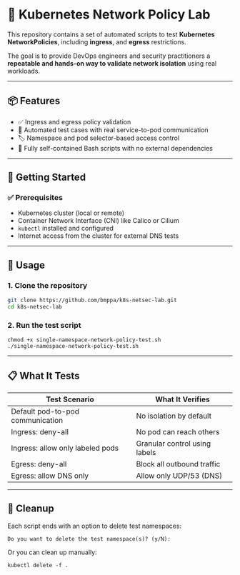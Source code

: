# 🧪 Kubernetes Network Policy Lab

This repository contains a set of automated scripts to test **Kubernetes NetworkPolicies**, including **ingress**, and **egress** restrictions.

The goal is to provide DevOps engineers and security practitioners a **repeatable and hands-on way to validate network isolation** using real workloads.

---

## 📦 Features

- ✅ Ingress and egress policy validation
- 🧪 Automated test cases with real service-to-pod communication
- 🏷️ Namespace and pod selector-based access control
- 📜 Fully self-contained Bash scripts with no external dependencies

---

## 🚀 Getting Started

### ✅ Prerequisites

- Kubernetes cluster (local or remote)
- Container Network Interface (CNI) like Calico or Cilium
- `kubectl` installed and configured
- Internet access from the cluster for external DNS tests

---

## 🧪 Usage

### 1. Clone the repository

```bash
git clone https://github.com/bmppa/k8s-netsec-lab.git
cd k8s-netsec-lab
````

### 2. Run the test script

```
chmod +x single-namespace-network-policy-test.sh
./single-namespace-network-policy-test.sh
```

---

## 📋 What It Tests

| Test Scenario                    | What It Verifies                  |
| -------------------------------- | --------------------------------- |
| Default pod-to-pod communication | No isolation by default           |
| Ingress: deny-all                | No pod can reach others           |
| Ingress: allow only labeled pods | Granular control using labels     |
| Egress: deny-all                 | Block all outbound traffic        |
| Egress: allow DNS only           | Allow only UDP/53 (DNS)           |

---

## 🧹 Cleanup

Each script ends with an option to delete test namespaces:

```
Do you want to delete the test namespace(s)? (y/N):
```

Or you can clean up manually:

```
kubectl delete -f .
```
